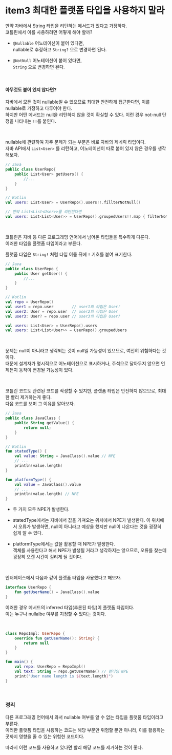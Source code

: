 # item3 최대한 플랫폼 타입을 사용하지 말라 

만약 자바에서 String 타입을 리턴하는 메서드가 있다고 가정하자.    
코틀린에서 이를 사용하려면 어떻게 해야 할까?   

* `@Nullable` 어노테이션이 붙어 있다면,   
nullable로 추정하고 `String?` 으로 변경하면 된다.      



* `@NotNull` 어노테이션이 붙어 있다면,   
`String` 으로 변경하면 된다. 

<br />

#### 아무것도 붙어 있지 않다면? 
자바에서 모든 것이 nullable일 수 있으므로 최대한 안전하게 접근한다면, 이를 nullable로 가정하고 다루어야 한다.   
하지만 어떤 메서드는 null을 리턴하지 않을 것이 확실할 수 있다. 이런 경우 not-null 단정을 나타내는 `!!`를 붙인다.

<br />

nullable에 관련하여 자주 문제가 되는 부분은 바로 자바의 제네릭 타입이다.   
자바 API에서 `List<User>` 를 리턴하고, 어노테이션이 따로 붙어 있지 않은 경우를 생각해보자.   

```kotlin
// Java
public class UserRepo{
	public List<User> getUsers() {
		//...
	}
}

// Kotlin 
val users: List<User> = UserRepo().users!!.fillterNotNull()

// 만약 List<List<User>>를 리턴한다면
val users: List<List<User>> = UserRepo().groupedUsers!!.map { filterNotNull() } 
```


<br />

코틀린은 자바 등 다른 프로그래밍 언어에서 넘어온 타입들을 특수하게 다룬다.   
이러한 타입을 플랫폼 타입이라고 부른다.   

플랫폼 타입은 `String!` 처럼 타입 이름 뒤에 `!` 기호를 붙여 표기한다.   

```kotlin
// Java 
public class UserRepo {
	public User getUser() {
		//...
	}
}

// Kotlin 
val repo = UserRepo()
val user1 = repo.user        // user1의 타입은 User!
val user2: User = repo.user  // user2의 타입은 User
val user3: User? = repo.user // user3의 타입은 User?

val users: List<User> = UserRepo().users
val users: List<List<User>> = UserRepo().groupedUsers
```

<br />

문제는 null이 아니라고 생각되는 것이 null일 가능성이 있으므로, 여전히 위험하다는 것이다.    
때문에 설계자가 명시적으로 어노테이션으로 표시하거나, 주석으로 달아두지 않으면 언제든지 동작이 변경될 가능성이 있다.   

<br /> 

코틀린 코드도 관련된 코드를 작성할 수 있지만, 플랫폼 타입은 안전하지 않으므로, 최대한 빨리 제거하는게 좋다.    
다음 코드를 보며 그 이유를 알아보자.   



```kotlin
// Java
public class JavaClass {
	public String getValue() {
		return null;
	}
}

// Kotlin
fun statedType() {
    val value: String = JavaClass().value // NPE
    // ...
    println(value.length)
}

fun platformType() {
    val value = JavaClass().value
    // ...
    println(value.length) // NPE
}
```


* 두 가지 모두 NPE가 발생한다.


* statedType에서는 자바에서 값을 가져오는 위치에서 NPE가 발생한다. 
이 위치에서 오류가 발생하면, null이 아니라고 예상을 했지만 null이 나온다는 것을 굉장히 쉽게 알 수 있다.


* platformType에서는 값을 활용할 때 NPE가 발생한다.     
객체를 사용한다고 해서 NPE가 발생될 거라고 생각하지는 않으므로, 오류를 찾는데 굉장히 오랜 시간이 걸리게 될 것이다.  

<br />

인터페이스에서 다음과 같이 플랫폼 타입을 사용했다고 해보자.

```kotlin
interface UserRepo {
	fun getUserName() = JavaClass().value
}
```


이러한 경우 메서드의 inferred 타입(추론된 타입)이 플랫폼 타입이다.   
이는 누구나 nullalbe 여부를 지정할 수 있다는 것이다.  

<br />  

```kotlin
class RepoImpl: UserRepo {
	override fun getUserName(): String? {
		return null
	}
}

fun main() {
	val repo: UserRepo = RepoImpl()
	val text: String = repo.getUserName() // 런타임 NPE
	print("User name length is ${text.length}")
}
```

<br />

### 정리 
다른 프로그래밍 언어에서 와서 nullable 여부를 알 수 없는 타입을 플랫폼 타입이라고 부른다.   
이러한 플랫폼 타입을 사용하는 코드는 해당 부분만 위험할 뿐만 아니라, 이를 활용하는 곳까지 영향을 줄 수 있는 위험한 코드이다.  

따라서 이런 코드를 사용하고 있다면 빨리 해당 코드를 제거하는 것이 좋다.   

<br />  
